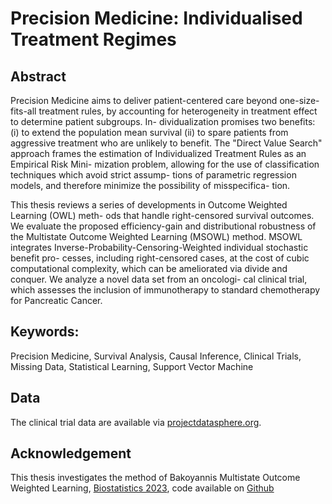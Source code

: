 # Precision Medicine: Individualised Treatment Regimes

## Abstract 

Precision Medicine aims to deliver patient-centered care beyond
one-size-fits-all treatment rules, by accounting for heterogeneity in treatment
effect to determine patient subgroups. In- dividualization promises two
benefits: (i) to extend the population mean survival (ii) to spare patients
from aggressive treatment who are unlikely to benefit. The "Direct Value
Search" approach frames the estimation of Individualized Treatment Rules as an
Empirical Risk Mini- mization problem, allowing for the use of classification
techniques which avoid strict assump- tions of parametric regression models,
and therefore minimize the possibility of misspecifica- tion. 

This thesis reviews a series of developments in Outcome Weighted Learning (OWL)
meth- ods that handle right-censored survival outcomes. We evaluate the
proposed efficiency-gain and distributional robustness of the Multistate
Outcome Weighted Learning (MSOWL) method. MSOWL integrates
Inverse-Probability-Censoring-Weighted individual stochastic benefit pro-
cesses, including right-censored cases, at the cost of cubic computational
complexity, which can be ameliorated via divide and conquer. We analyze a novel
data set from an oncologi- cal clinical trial, which assesses the inclusion of
immunotherapy to standard chemotherapy for Pancreatic Cancer. 

## Keywords:
Precision Medicine, Survival Analysis, Causal Inference, Clinical Trials,
Missing Data, Statistical Learning, Support Vector Machine

## Data 
The clinical trial data are available via
[projectdatasphere.org](https://data.projectdatasphere.org/projectdatasphere/html/home).

## Acknowledgement 
This thesis investigates the method of Bakoyannis Multistate
Outcome Weighted Learning, [Biostatistics
2023](https://onlinelibrary.wiley.com/doi/full/10.1111/biom.13864), code
available on [Github](https://github.com/gbakoyannis/msowl/)

